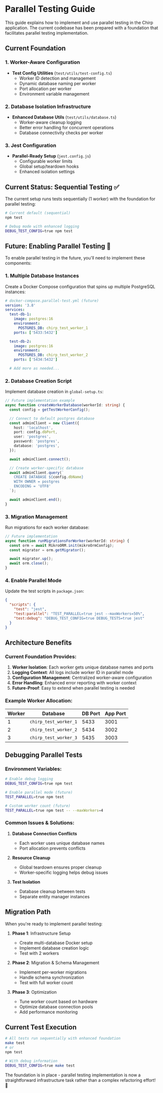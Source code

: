 # Parallel Testing Guide

This guide explains how to implement and use parallel testing in the Chirp application. The current codebase has been prepared with a foundation that facilitates parallel testing implementation.

## Current Foundation

### 1. Worker-Aware Configuration

- **Test Config Utilities** (`test/utils/test-config.ts`)
  - Worker ID detection and management
  - Dynamic database naming per worker
  - Port allocation per worker
  - Environment variable management

### 2. Database Isolation Infrastructure

- **Enhanced Database Utils** (`test/utils/database.ts`)
  - Worker-aware cleanup logging
  - Better error handling for concurrent operations
  - Database connectivity checks per worker

### 3. Jest Configuration

- **Parallel-Ready Setup** (`jest.config.js`)
  - Configurable worker limits
  - Global setup/teardown hooks
  - Enhanced isolation settings

## Current Status: Sequential Testing ✅

The current setup runs tests sequentially (1 worker) with the foundation for parallel testing:

```bash
# Current default (sequential)
npm test

# Debug mode with enhanced logging
DEBUG_TEST_CONFIG=true npm test
```

## Future: Enabling Parallel Testing 🚧

To enable parallel testing in the future, you'll need to implement these components:

### 1. Multiple Database Instances

Create a Docker Compose configuration that spins up multiple PostgreSQL instances:

```yaml
# docker-compose.parallel-test.yml (future)
version: '3.8'
services:
  test-db-1:
    image: postgres:16
    environment:
      POSTGRES_DB: chirp_test_worker_1
    ports: ['5433:5432']

  test-db-2:
    image: postgres:16
    environment:
      POSTGRES_DB: chirp_test_worker_2
    ports: ['5434:5432']

  # Add more as needed...
```

### 2. Database Creation Script

Implement database creation in `global-setup.ts`:

```typescript
// Future implementation example
async function createWorkerDatabase(workerId: string) {
  const config = getTestWorkerConfig();

  // Connect to default postgres database
  const adminClient = new Client({
    host: 'localhost',
    port: config.dbPort,
    user: 'postgres',
    password: 'postgres',
    database: 'postgres',
  });

  await adminClient.connect();

  // Create worker-specific database
  await adminClient.query(`
    CREATE DATABASE ${config.dbName}
    WITH OWNER = postgres
    ENCODING = 'UTF8'
  `);

  await adminClient.end();
}
```

### 3. Migration Management

Run migrations for each worker database:

```typescript
// Future implementation
async function runMigrationsForWorker(workerId: string) {
  const orm = await MikroORM.init(mikroOrmConfig);
  const migrator = orm.getMigrator();

  await migrator.up();
  await orm.close();
}
```

### 4. Enable Parallel Mode

Update the test scripts in `package.json`:

```json
{
  "scripts": {
    "test": "jest",
    "test:parallel": "TEST_PARALLEL=true jest --maxWorkers=50%",
    "test:debug": "DEBUG_TEST_CONFIG=true DEBUG_TESTS=true jest"
  }
}
```

## Architecture Benefits

### Current Foundation Provides:

1. **Worker Isolation**: Each worker gets unique database names and ports
2. **Logging Context**: All logs include worker ID in parallel mode
3. **Configuration Management**: Centralized worker-aware configuration
4. **Error Handling**: Enhanced error reporting with worker context
5. **Future-Proof**: Easy to extend when parallel testing is needed

### Example Worker Allocation:

| Worker | Database              | DB Port | App Port |
| ------ | --------------------- | ------- | -------- |
| 1      | `chirp_test_worker_1` | 5433    | 3001     |
| 2      | `chirp_test_worker_2` | 5434    | 3002     |
| 3      | `chirp_test_worker_3` | 5435    | 3003     |

## Debugging Parallel Tests

### Environment Variables:

```bash
# Enable debug logging
DEBUG_TEST_CONFIG=true npm test

# Enable parallel mode (future)
TEST_PARALLEL=true npm test

# Custom worker count (future)
TEST_PARALLEL=true npm test -- --maxWorkers=4
```

### Common Issues & Solutions:

1. **Database Connection Conflicts**

   - Each worker uses unique database names
   - Port allocation prevents conflicts

2. **Resource Cleanup**

   - Global teardown ensures proper cleanup
   - Worker-specific logging helps debug issues

3. **Test Isolation**
   - Database cleanup between tests
   - Separate entity manager instances

## Migration Path

When you're ready to implement parallel testing:

1. **Phase 1**: Infrastructure Setup

   - Create multi-database Docker setup
   - Implement database creation logic
   - Test with 2 workers

2. **Phase 2**: Migration & Schema Management

   - Implement per-worker migrations
   - Handle schema synchronization
   - Test with full worker count

3. **Phase 3**: Optimization
   - Tune worker count based on hardware
   - Optimize database connection pools
   - Add performance monitoring

## Current Test Execution

```bash
# All tests run sequentially with enhanced foundation
make test
# or
npm test

# With debug information
DEBUG_TEST_CONFIG=true make test
```

The foundation is in place - parallel testing implementation is now a straightforward infrastructure task rather than a complex refactoring effort! 🚀
